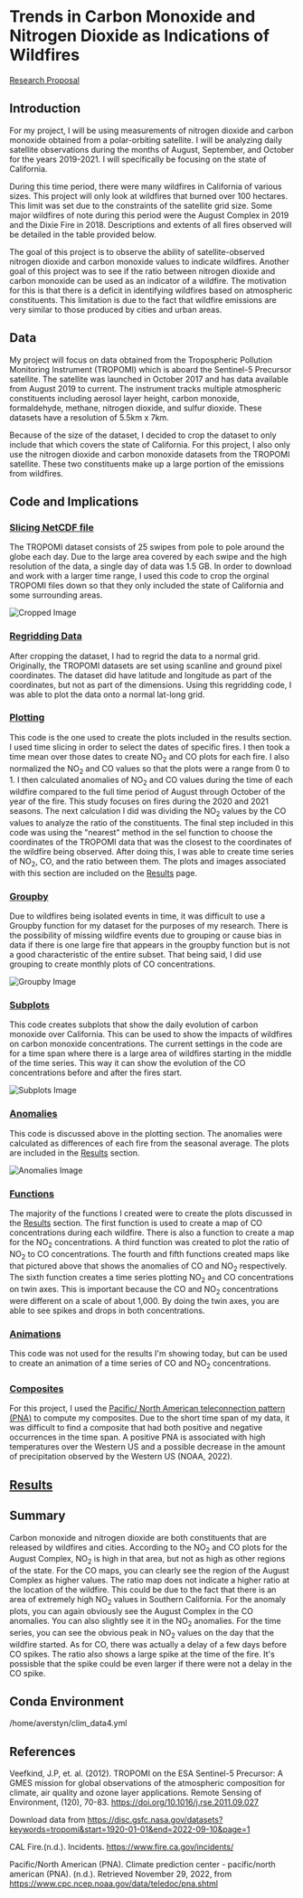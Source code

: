 # Trends in Carbon Monoxide and Nitrogen Dioxide as Indications of Wildfires

[Research Proposal](https://averstynen.github.io/CLIM680Project/proposal.html)

## Introduction

For my project, I will be using measurements of nitrogen dioxide and carbon monoxide obtained from a polar-orbiting satellite.
I will be analyzing daily satellite observations during the months of August, September, and October for the years 2019-2021. I will specifically be focusing on the state of California.

During this time period, there were many wildfires in California of various sizes. This project will only look at wildfires that burned over 100 hectares. This limit was set due to the constraints of the satellite grid size. Some major wildfires of note during this period were the August Complex in 2019 and the Dixie Fire in 2018. Descriptions and extents of all fires observed will be detailed in the table provided below.

The goal of this project is to observe the ability of satellite-observed nitrogen dioxide and carbon monoxide values to indicate wildfires. Another goal of this project was to see if the ratio between nitrogen dioxide and carbon monoxide can be used as an indicator of a wildfire. The motivation for this is that there is a deficit in identifying wildfires based on atmospheric constituents. This limitation is due to the fact that wildfire emissions are very similar to those produced by cities and urban areas. 

## Data

My project will focus on data obtained from the Tropospheric Pollution Monitoring Instrument (TROPOMI) which is aboard the Sentinel-5 Precursor satellite. The satellite was launched in October 2017 and has data available from August 2019 to current. The instrument tracks multiple atmospheric constituents including aerosol layer height, carbon monoxide, formaldehyde, methane, nitrogen dioxide, and sulfur dioxide. These datasets have a resolution of
5.5km x 7km.

Because of the size of the dataset, I decided to crop the dataset to only include that which covers the state of California. For this project, I also only use the nitrogen dioxide and carbon monoxide datasets from the TROPOMI satellite. These two constituents make up a large portion of the emissions from wildfires. 

## Code and Implications

### [Slicing NetCDF file](https://averstynen.github.io/CLIM680Project/CropTROPOMI.ipynb)

The TROPOMI dataset consists of 25 swipes from pole to pole around the globe each day. Due to the large area covered by each swipe and the high resolution of the data, a single day of data was 1.5 GB. In order to download and work with a larger time range, I used this code to crop the orginal TROPOMI files down so that they only included the state of California and some surrounding areas. 

![Cropped Image](Cropped.png)

### [Regridding Data](https://averstynen.github.io/CLIM680Project/tropomi_regrid.ipynb)

After cropping the dataset, I had to regrid the data to a normal grid. Originally, the TROPOMI datasets are set using scanline and ground pixel coordinates. The dataset did have latitude and longitude as part of the coordinates, but not as part of the dimensions. Using this regridding code, I was able to plot the data onto a normal lat-long grid.

### [Plotting](https://averstynen.github.io/CLIM680Project/ClimateData_Project.ipynb)

This code is the one used to create the plots included in the results section. I used time slicing in order to select the dates of specific fires. I then took a time mean over those dates to create NO<sub>2</sub> and CO plots for each fire. I also normalized the NO<sub>2</sub> and CO values so that the plots were a range from 0 to 1. I then calculated anomalies of NO<sub>2</sub> and CO values during the time of each wildfire compared to the full time period of August through October of the year of the fire. This study focuses on fires during the 2020 and 2021 seasons. The next calculation I did was dividing the NO<sub>2</sub> values by the CO values to analyze the ratio of the constituents. The final step included in this code was using the "nearest" method in the sel function to choose the coordinates of the TROPOMI data that was the closest to the coordinates of the wildfire being observed. After doing this, I was able to create time series of NO<sub>2</sub>, CO, and the ratio between them. The plots and images associated with this section are included on the [Results](https://averstynen.github.io/CLIM680Project/Results.html) page.

### [Groupby](https://averstynen.github.io/CLIM680Project/CLIM680_HW2_Attempt2.ipynb)

Due to wildfires being isolated events in time, it was difficult to use a Groupby function for my dataset for the purposes of my research. There is the possibility of missing wildfire events due to grouping or cause bias in data if there is one large fire that appears in the groupby function but is not a good characteristic of the entire subset. That being said, I did use grouping to create monthly plots of CO concentrations. 

![Groupby Image](CO_groupby.png)

### [Subplots](https://averstynen.github.io/CLIM680Project/ClimateData_subplots.ipynb)

This code creates subplots that show the daily evolution of carbon monoxide over California. This can be used to show the impacts of wildfires on carbon monoxide concentrations. The current settings in the code are for a time span where there is a large area of wildfires starting in the middle of the time series. This way it can show the evolution of the CO concentrations before and after the fires start.

![Subplots Image](co_subplots.png)

### [Anomalies](https://averstynen.github.io/CLIM680Project/ClimateData_Project.ipynb)

This code is discussed above in the plotting section. The anomalies were calculated as differences of each fire from the seasonal average. The plots are included in the [Results](https://averstynen.github.io/CLIM680Project/Results.html) section.

![Anomalies Image](ant_coanoms.png)

### [Functions](https://averstynen.github.io/CLIM680Project/ClimateData_Project.ipynb)

The majority of the functions I created were to create the plots discussed in the [Results](https://averstynen.github.io/CLIM680Project/Results.html) section. The first function is used to create a map of CO concentrations during each wildfire. There is also a function to create a map for the NO<sub>2</sub> concentrations. A third function was created to plot the ratio of NO<sub>2</sub> to CO concentrations. The fourth and fifth functions created maps like that pictured above that shows the anomalies of CO and NO<sub>2</sub> respectively. The sixth function creates a time series plotting NO<sub>2</sub> and CO concentrations on twin axes. This is important because the CO and NO<sub>2</sub> concentrations were different on a scale of about 1,000. By doing the twin axes, you are able to see spikes and drops in both concentrations.

### [Animations](https://averstynen.github.io/CLIM680Project/TROPOMI_monthlygif.ipynb)

This code was not used for the results I'm showing today, but can be used to create an animation of a time series of CO and NO<sub>2</sub> concentrations.

### [Composites](https://averstynen.github.io/CLIM680Project/CLIM680_HW3_Attempt2.ipynb)

For this project, I used the [Pacific/ North American teleconnection pattern (PNA)](https://psl.noaa.gov/data/correlation/pna.data) to compute my composites. Due to the short time span of my data, it was difficult to find a composite that had both positive and negative occurrences in the time span. A positive PNA is associated with high temperatures over the Western US and a possible decrease in the amount of precipitation observed by the Western US (NOAA, 2022).

## [Results](https://averstynen.github.io/CLIM680Project/Results.html)

## Summary

Carbon monoxide and nitrogen dioxide are both constituents that are released by wildfires and cities. According to the NO<sub>2</sub> and CO plots for the August Complex, NO<sub>2</sub> is high in that area, but not as high as other regions of the state. For the CO maps, you can clearly see the region of the August Complex as higher values. The ratio map does not indicate a higher ratio at the location of the wildfire. This could be due to the fact that there is an area of extremely high NO<sub>2</sub> values in Southern California. For the anomaly plots, you can again obviously see the August Complex in the CO anomalies. You can also slightly see it in the NO<sub>2</sub> anomalies. For the time series, you can see the obvious peak in NO<sub>2</sub> values on the day that the wildfire started. As for CO, there was actually a delay of a few days before CO spikes. The ratio also shows a large spike at the time of the fire. It's possisble that the spike could be even larger if there were not a delay in the CO spike. 

## Conda Environment

/home/averstyn/clim_data4.yml

## References

Veefkind, J.P, et. al. (2012). TROPOMI on the ESA Sentinel-5 Precursor: A GMES mission for global observations of the atmospheric composition for climate, air quality and ozone layer applications. Remote Sensing of Environment, (120), 70-83. https://doi.org/10.1016/j.rse.2011.09.027

Download data from https://disc.gsfc.nasa.gov/datasets?keywords=tropomi&start=1920-01-01&end=2022-09-10&page=1

CAL Fire.(n.d.). Incidents. https://www.fire.ca.gov/incidents/

Pacific/North American (PNA). Climate prediction center - pacific/north american (PNA). (n.d.). Retrieved November 29, 2022, from https://www.cpc.ncep.noaa.gov/data/teledoc/pna.shtml 
